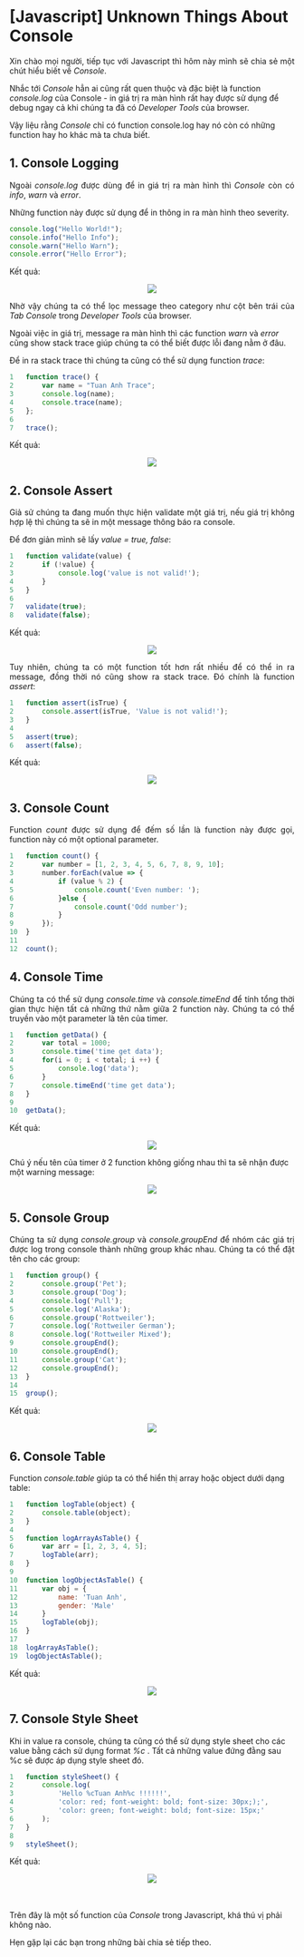 # [Javascript] Unknown Things About Console

<p align="justify">
Xin chào mọi người, tiếp tục với Javascript thì hôm này mình sẽ chia sẻ một chút hiểu biết về <i>Console</i>.

Nhắc tới <i>Console</i> hẳn ai cũng rất quen thuộc và đặc biệt là function <i>console.log</i> của Console - in giá trị ra màn hình rất hay được sử dụng để debug ngay cả khi chúng ta đã có <i>Developer Tools</i> của browser.

Vậy liệu rằng <i>Console</i> chỉ có function console.log hay nó còn có những function hay ho khác mà ta chưa biết. 
</p>

## 1. Console Logging
<p align="justify">
Ngoài <i>console.log</i> được dùng để in giá trị ra màn hình thì <i>Console</i> còn có <i>info</i>, <i>warn</i> và <i>error</i>.

Những function này được sử dụng để in thông in ra màn hình theo severity.
</p>

```javascript
console.log("Hello World!");
console.info("Hello Info");
console.warn("Hello Warn");
console.error("Hello Error");
```
Kết quả:
<p align="center"><img src="../assets/201812_Javascript_Unknown_Things_About_Console/1.png"/></p>
<p align="justify">
Nhờ vậy chúng ta có thể lọc message theo category như cột bên trái của <i>Tab Console</i> trong <i>Developer Tools</i> của browser.

Ngoài việc in giá trị, message ra màn hình thì các function <i>warn</i> và <i>error</i> cũng show stack trace giúp chúng ta có thể biết được lỗi đang nằm ở đâu.

Để in ra stack trace thì chúng ta cũng có thể sử dụng function <i>trace</i>:
</p>

```javascript
1   function trace() {
2       var name = "Tuan Anh Trace";
3       console.log(name);
4       console.trace(name);
5   };
6
7   trace();
```
Kết quả:
<p align="center"><img src="../assets/201812_Javascript_Unknown_Things_About_Console/2.png"/></p>

## 2. Console Assert
<p align="justify">
Giả sử chúng ta đang muốn thực hiện validate một giá trị, nếu giá trị không hợp lệ thì chúng ta sẽ in một message thông báo ra console.

Để đơn giản mình sẽ lấy <i>value = true, false</i>:
</p>

```javascript
1   function validate(value) {
2       if (!value) {
3           console.log('value is not valid!');
4       }
5   }
6
7   validate(true);
8   validate(false);
```
Kết quả:
<p align="center"><img src="../assets/201812_Javascript_Unknown_Things_About_Console/3.png"/></p>
<p align="justify">
Tuy nhiên, chúng ta có một function tốt hơn rất nhiều để có thể in ra message, đồng thời nó cũng show ra stack trace. Đó chính là function <i>assert</i>:
</p>

```javascript
1   function assert(isTrue) {
2       console.assert(isTrue, 'Value is not valid!');
3   }
4
5   assert(true);
6   assert(false);
```
Kết quả:
<p align="center"><img src="../assets/201812_Javascript_Unknown_Things_About_Console/4.png"/></p>

## 3. Console Count
<p align="justify">
Function <i>count</i> được sử dụng để đếm số lần là function này được gọi, function này có một optional parameter.
</p>

```javascript
1   function count() {
2       var number = [1, 2, 3, 4, 5, 6, 7, 8, 9, 10];
3       number.forEach(value => {
4           if (value % 2) {
5               console.count('Even number: ');
6           }else {
7               console.count('Odd number');
8           }
9       });
10  }
11
12  count();
```

## 4. Console Time
<p align="justify">
Chúng ta có thể sử dụng <i>console.time</i> và <i>console.timeEnd</i> để tính tổng thời gian thực hiện tất cả những thứ nằm giữa 2 function này. Chúng ta có thể truyền vào một parameter là tên của timer.
</p>

```javascript
1   function getData() {
2       var total = 1000;
3       console.time('time get data');
4       for(i = 0; i < total; i ++) {
5           console.log('data');
6       }
7       console.timeEnd('time get data');
8   }
9
10  getData();
```
Kết quả:
<p align="center"><img src="../assets/201812_Javascript_Unknown_Things_About_Console/5.png"/></p>
<p>Chú ý nếu tên của timer ở 2 function không giống nhau thì ta sẽ nhận được một warning message:</p>
<p align="center"><img src="../assets/201812_Javascript_Unknown_Things_About_Console/6.png"/></p>

##  5. Console Group
<p align="justify">
Chúng ta sử dụng <i>console.group</i> và <i>console.groupEnd</i> để nhóm các giá trị được log trong console thành những group khác nhau. Chúng ta có thể đặt tên cho các group:
</p>

```javascript
1   function group() {
2       console.group('Pet');
3       console.group('Dog');
4       console.log('Pull');
5       console.log('Alaska');
6       console.group('Rottweiler');
7       console.log('Rottweiler German');
8       console.log('Rottweiler Mixed');
9       console.groupEnd();
10      console.groupEnd();
11      console.group('Cat');
12      console.groupEnd();
13  }
14
15  group();
```
Kết quả:
<p align="center"><img src="../assets/201812_Javascript_Unknown_Things_About_Console/7.png"/></p>

## 6. Console Table
Function <i>console.table</i> giúp ta có thể hiển thị array hoặc object dưới dạng table:

```javascript
1   function logTable(object) {
2       console.table(object);
3   }
4
5   function logArrayAsTable() {
6       var arr = [1, 2, 3, 4, 5];
7       logTable(arr);
8   }
9
10  function logObjectAsTable() {
11      var obj = {
12          name: 'Tuan Anh',
13          gender: 'Male'
14      }
15      logTable(obj);
16  }
17
18  logArrayAsTable();
19  logObjectAsTable();
```
Kết quả:
<p align="center"><img src="../assets/201812_Javascript_Unknown_Things_About_Console/8.png"/></p>

## 7. Console Style Sheet
Khi in value ra console, chúng ta cũng có thể sử dụng style sheet cho các value bằng cách sử dụng format <i>%c</i> . Tất cả những value đứng đằng sau %c sẽ được áp dụng style sheet đó.

```javascript
1   function styleSheet() {
2       console.log(
3           'Hello %cTuan Anh%c !!!!!!',
4           'color: red; font-weight: bold; font-size: 30px;);',
5           'color: green; font-weight: bold; font-size: 15px;'
6       );
7   }
8
9   styleSheet();
```
Kết quả:
<p align="center"><img src="../assets/201812_Javascript_Unknown_Things_About_Console/9.png"/></p>
<br/>
<br/>
Trên đây là một số function của <i>Console</i> trong Javascript, khá thú vị phải không nào.

Hẹn gặp lại các bạn trong những bài chia sẻ tiếp theo.